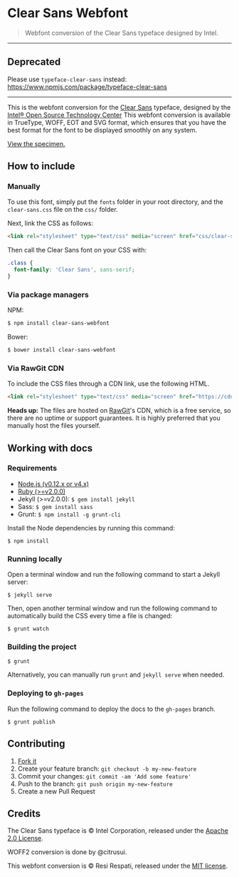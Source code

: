 # Clear Sans Webfont

> Webfont conversion of the Clear Sans typeface designed by Intel.

---

## Deprecated

Please use `typeface-clear-sans` instead: https://www.npmjs.com/package/typeface-clear-sans

---

This is the webfont conversion for the [Clear Sans](https://01.org/clear-sans) typeface, designed by the [Intel® Open Source Technology Center](https://01.org/) This webfont conversion is available in TrueType, WOFF, EOT and SVG format, which ensures that you have the best format for the font to be displayed smoothly on any system.

[View the specimen.](http://resir014.github.io/Clear-Sans-Webfont/)

## How to include

### Manually

To use this font, simply put the `fonts` folder in your root directory, and the `clear-sans.css` file on the `css/` folder.

Next, link the CSS as follows:

```html
<link rel="stylesheet" type="text/css" media="screen" href="css/clear-sans.css">
```

Then call the Clear Sans font on your CSS with:

```css
.class {
  font-family: 'Clear Sans', sans-serif;
}
```

### Via package managers

NPM:

```bash
$ npm install clear-sans-webfont
```

Bower:

```bash
$ bower install clear-sans-webfont
```

### Via RawGit CDN

To include the CSS files through a CDN link, use the following HTML.

```html
<link rel="stylesheet" type="text/css" media="screen" href="https://cdn.rawgit.com/resir014/Clear-Sans-Webfont/v1.1.1/css/clear-sans.css">
```

**Heads up:** The files are hosted on [RawGit](https://rawgit.com/)'s CDN, which is a free service, so there are no uptime or support guarantees. It is highly preferred that you manually host the files yourself.

## Working with docs

### Requirements

* [Node.js (v0.12.x or v4.x)](http://nodejs.org/download/)
* [Ruby (>=v2.0.0)](https://www.ruby-lang.org/en/)
* Jekyll (>=v2.0.0): `$ gem install jekyll`
* Sass: `$ gem install sass`
* Grunt: `$ npm install -g grunt-cli`

Install the Node dependencies by running this command:

```
$ npm install
```

### Running locally

Open a terminal window and run the following command to start a Jekyll server:

```
$ jekyll serve
```

Then, open another terminal window and run the following command to automatically build the CSS every time a file is changed:

```
$ grunt watch
```

### Building the project

```
$ grunt
```

Alternatively, you can manually run `grunt` and `jekyll serve` when needed.

### Deploying to `gh-pages`

Run the following command to deploy the docs to the `gh-pages` branch.

```
$ grunt publish
```

## Contributing

1. [Fork it](https://github.com/resir014/Clear-Sans-Webfont/fork)
2. Create your feature branch: `git checkout -b my-new-feature`
3. Commit your changes: `git commit -am 'Add some feature'`
4. Push to the branch: `git push origin my-new-feature`
5. Create a new Pull Request

## Credits

The Clear Sans typeface is &copy; Intel Corporation, released under the [Apache 2.0 License](http://www.apache.org/licenses/LICENSE-2.0.html).

WOFF2 conversion is done by @citrusui.

This webfont conversion is &copy; Resi Respati, released under the [MIT license](https://github.com/resir014/Clear-Sans-Webfont/blob/master/LICENSE).
